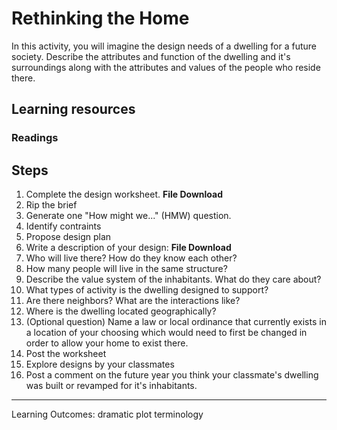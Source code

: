 # Rethinking the Home

In this activity, you will imagine the design needs of a dwelling for a future society. Describe the attributes and function of the dwelling and it's surroundings along with the attributes and values of the people who reside there.

## Learning resources
### Readings

## Steps

1. Complete the design worksheet. **File Download**
  1. Rip the brief
  2. Generate one "How might we..." (HMW) question.
  3. Identify contraints
  4. Propose design plan
2. Write a description of your design: **File Download** 
  1. Who will live there? How do they know each other?
  2. How many people will live in the same structure?
  3. Describe the value system of the inhabitants. What do they care about?
  4. What types of activity is the dwelling designed to support?
  5. Are there neighbors? What are the interactions like?  
  6. Where is the dwelling located geographically?
  7. (Optional question) Name a law or local ordinance that currently exists in a location of your choosing which would need to first be changed in order to allow your home to exist there.
3. Post the worksheet
4. Explore designs by your classmates
5. Post a comment on the future year you think your classmate's dwelling was built or revamped for it's inhabitants.

---

Learning Outcomes:
dramatic plot
terminology